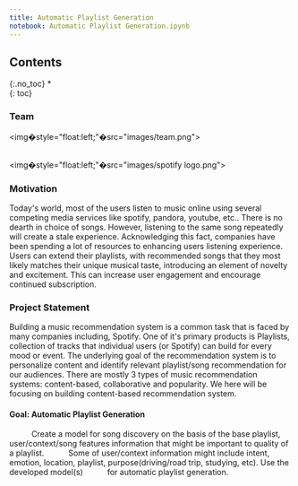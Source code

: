 ```yaml
---
title: Automatic Playlist Generation
notebook: Automatic Playlist Generation.ipynb
---
```


## Contents
{:.no_toc}
*  
{: toc}


### Team

<img�style="float:left;"�src="images/team.png"> 
</br>
</br>

<img�style="float:left;"�src="images/spotify logo.png"> 




### Motivation

Today&apos;s world, most of the users listen to music online using several competing media services  like spotify, pandora, youtube, etc.. There is no dearth in choice of songs. However, listening to the same song repeatedly will create a stale experience. Acknowledging this fact, companies have been spending a lot of resources to enhancing users listening experience.  Users can extend their playlists, with recommended songs that they most likely matches their unique musical taste, introducing an element of novelty and excitement. This can increase user engagement and encourage continued subscription.

### Project Statement

Building a music recommendation system is a common task that is faced by many companies including, Spotify. One of it&apos;s primary products is Playlists, collection of tracks that individual users (or Spotify) can build for every mood or event. The underlying goal of the recommendation system is to personalize content and identify relevant playlist/song recommendation for our audiences. 
There are mostly 3 types of music recommendation systems: content-based, collaborative and popularity. We here will be focusing on building content-based recommendation system.
#### Goal:   Automatic Playlist Generation
&nbsp;&nbsp;&nbsp;&nbsp;&nbsp;&nbsp;&nbsp;&nbsp;&nbsp;&nbsp;Create a model for song discovery on the basis of the base    playlist, user/context/song features information that might be important to quality of a playlist. &nbsp;&nbsp;&nbsp;&nbsp;&nbsp;&nbsp;&nbsp;&nbsp;&nbsp;&nbsp;Some of user/context information might include intent, emotion, location, playlist, purpose(driving/road trip, studying, etc). Use the developed model(s)
&nbsp;&nbsp;&nbsp;&nbsp;&nbsp;&nbsp;&nbsp;&nbsp;&nbsp;&nbsp;for automatic playlist generation.

